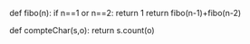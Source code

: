 def fibo(n):
 if n==1 or n==2:
  return 1
 return fibo(n-1)+fibo(n-2)

 def compteChar(s,o):
  return s.count(o)


